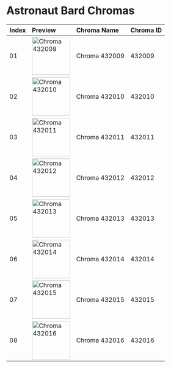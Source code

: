 # Astronaut Bard Chromas

| Index | Preview | Chroma Name | Chroma ID |
|:---|:---|:---|:---|
| 01 | <img src='https://raw.communitydragon.org/latest/plugins/rcp-be-lol-game-data/global/default/v1/champion-chroma-images/432/432009.png' alt='Chroma 432009' width='100'> | Chroma 432009 | 432009 |
| 02 | <img src='https://raw.communitydragon.org/latest/plugins/rcp-be-lol-game-data/global/default/v1/champion-chroma-images/432/432010.png' alt='Chroma 432010' width='100'> | Chroma 432010 | 432010 |
| 03 | <img src='https://raw.communitydragon.org/latest/plugins/rcp-be-lol-game-data/global/default/v1/champion-chroma-images/432/432011.png' alt='Chroma 432011' width='100'> | Chroma 432011 | 432011 |
| 04 | <img src='https://raw.communitydragon.org/latest/plugins/rcp-be-lol-game-data/global/default/v1/champion-chroma-images/432/432012.png' alt='Chroma 432012' width='100'> | Chroma 432012 | 432012 |
| 05 | <img src='https://raw.communitydragon.org/latest/plugins/rcp-be-lol-game-data/global/default/v1/champion-chroma-images/432/432013.png' alt='Chroma 432013' width='100'> | Chroma 432013 | 432013 |
| 06 | <img src='https://raw.communitydragon.org/latest/plugins/rcp-be-lol-game-data/global/default/v1/champion-chroma-images/432/432014.png' alt='Chroma 432014' width='100'> | Chroma 432014 | 432014 |
| 07 | <img src='https://raw.communitydragon.org/latest/plugins/rcp-be-lol-game-data/global/default/v1/champion-chroma-images/432/432015.png' alt='Chroma 432015' width='100'> | Chroma 432015 | 432015 |
| 08 | <img src='https://raw.communitydragon.org/latest/plugins/rcp-be-lol-game-data/global/default/v1/champion-chroma-images/432/432016.png' alt='Chroma 432016' width='100'> | Chroma 432016 | 432016 |
